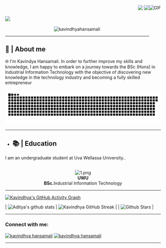 <img align="right" alt="GIF" height="160px" src="https://media.giphy.com/media/du3J3cXyzhj75IOgvA/giphy.gif" />

<div align="right">
<a style="text-decoration: none" target="_blank"href="https://github.com/Kavindhya-Hansamali/Kavindhya-Hansamali/edit/main/README.md">
<img src="https://visitor-badge.laobi.icu/badge?page_id=codediaz.codediaz&left_color=gray&right_color=blue&left_text=Coders%20visitors">
</a>
<a style="text-decoration: none" target="_blank" href="https://www.linkedin.com/in/kavindhya-hansamali-1465992ba/" >
<img width="70"src="https://img.shields.io/badge/-Connect-blue?style=flat&logo=Linkedin&logoColor=white">
</a>
</div>

<br>

<img src="https://readme-typing-svg.herokuapp.com/?font=Roboto&weight=900&size=40=true&vCenter=true&width=500&height=70&duration=4000&color=B3B3B3&lines=Hi+There!+👋;+I'm+Kavindhya+Hansamali!;" />



<p align="center"> <img src="https://komarev.com/ghpvc/?username=kavindhyahansamali&label=Profile%20views&color=0e75b6&style=flat" alt="kavindhyahansamali" /> </p>

---

<h2>📖 | About me</h2> 
🌐 I'm Kavindya Hansamali. In order to further improve my skills and knowledge, I am happy to embark on a journey towards the BSc (Hons) in Industrial Information Technology with the objective of discovering new knowledge in the technology industry and becoming a fully skilled entrepreneur

<div align="center">
  <br>
  <img alt="snake eating my contributions" src="https://raw.githubusercontent.com/codediaz/codediaz/output/github-contribution-grid-snake.svg" />
  <br/>
</div>

---

- <h2>📚 | Education</h2>
<p>I am an undergraduate student at Uva Wellassa University..</p><br>

<div align="center">
      <tr>
      <td align="center">
        <img src="https://th.bing.com/th/id/OIP.DokO0dmqpSOrn6f-YmNDzQHaHa?rs=1&pid=ImgDetMain.png" height="100" alt="1.png"/><br>
        <strong>UWU</strong><br><strong>BSc.</strong>Industrial Information Technology <br>
       </td>
</div>

---

[![Kavindhya's GitHub Activity Graph](https://activity-graph.herokuapp.com/graph?username=Kavindhya-Hansamali&theme=tokyonight)](https://git.io/praveenscience)

| ![Aditya's github stats](https://github-readme-stats.vercel.app/api?username=Kavindhya-Hansamali&show_icons=true&theme=tokyonight) | ![Kavindhya GitHub Streak](https://github-readme-streak-stats.herokuapp.com/?user=Kavindhya-Hansamali&theme=tokyonight) |
| ![Github Stars](https://github-readme-stats.vercel.app/api?username=Kavindhya-Hansamali&show_icons=true&locale=en&count_private=true&hide_rank=true&custom_title=My%20GitHub%20Stats&disable_animations=true&theme=tokyonight) |

---

<h3 align="left">Connect with me:</h3>
<p align="left">
<a href="https://linkedin.com/in/kavindhya hansamali" target="blank"><img align="center" src="https://raw.githubusercontent.com/rahuldkjain/github-profile-readme-generator/master/src/images/icons/Social/linked-in-alt.svg" alt="kavindhya hansamali" height="30" width="40" /></a>
<a href="https://fb.com/kavindhya hansamali" target="blank"><img align="center" src="https://raw.githubusercontent.com/rahuldkjain/github-profile-readme-generator/master/src/images/icons/Social/facebook.svg" alt="kavindhya hansamali" height="30" width="40" /></a>
</p>

---

